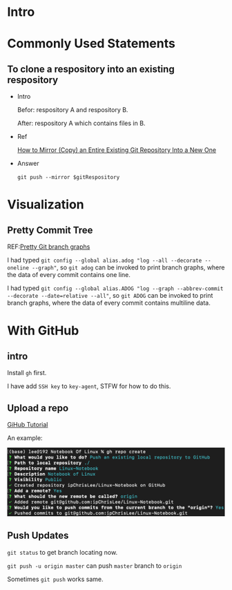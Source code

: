 # Intro





# Commonly Used Statements

## To clone a respository into an existing respository

* Intro

  Befor: respository A and respository B.

  After: respository A which contains files in B.

* Ref

  [How to Mirror (Copy) an Entire Existing Git Repository Into a New One](https://medium.com/cloud-native-the-gathering/how-to-mirror-copy-an-entire-existing-git-repository-into-a-new-one-3bb8faefad9e)

* Answer

  `git push --mirror $gitRespository`





# Visualization

## Pretty Commit Tree

REF:[Pretty Git branch graphs](https://stackoverflow.com/questions/1057564/pretty-git-branch-graphs)

I had typed `git config --global alias.adog "log --all --decorate --oneline --graph"`, so `git adog` can be invoked to print branch graphs, where the data of every commit contains one line.

I had typed `git config --global alias.ADOG "log --graph --abbrev-commit --decorate --date=relative --all"`, so `git ADOG` can be invoked to print branch graphs, where the data of every commit contains multiline data.



# With GitHub

## intro

Install `gh` first.

I have add `SSH key` to `key-agent`, STFW for how to do this.



## Upload a repo

[GiHub Tutorial](https://docs.github.com/en/get-started/importing-your-projects-to-github/importing-source-code-to-github/adding-an-existing-project-to-github-using-the-command-line)

An example:

<img src="ref/截屏2022-03-05 16.24.13.png" style="zoom:50%;" />



## Push Updates

`git status` to get branch locating now.

`git push -u origin master` can push `master` branch to `origin`

Sometimes `git push` works same.
